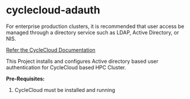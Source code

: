 # cyclecloud-adauth

For enterprise production clusters, it is recommended that user access be managed through a directory service such as LDAP, Active Directory, or NIS. 

[Refer the CycleCloud Documentation](https://learn.microsoft.com/en-us/azure/cyclecloud/how-to/user-access?view=cyclecloud-8#third-party-user-management-systems)

This Project installs and configures Active directory based user authentication for CycleCloud based HPC Cluster.

**Pre-Requisites:**
1. CycleCloud must be installed and running


